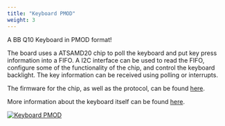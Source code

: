 ```yaml
---
title: "Keyboard PMOD"
weight: 3
---
```


A BB Q10 Keyboard in PMOD format!

The board uses a ATSAMD20 chip to poll the keyboard and put key press information into a FIFO. A I2C interface can be used to read the FIFO, configure some of the functionality of the chip, and control the keyboard backlight. The key information can be received using polling or interrupts.

The firmware for the chip, as well as the protocol, can be found [here](https://github.com/arturo182/bbq10kbd_i2c_sw).

More information about the keyboard itself can be found [here](https://github.com/arturo182/bbq10kbd).

<div class="container">

[![Keyboard PMOD](/docs/keyboard-pmod/perspective.jpg)](/docs/keyboard-pmod/perspective.jpg)

</div>
